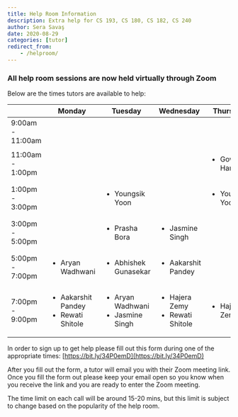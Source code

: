 ```yaml
---
title: Help Room Information
description: Extra help for CS 193, CS 180, CS 182, CS 240
author: Sera Savaş
date: 2020-08-29
categories: [tutor]
redirect_from:
    - /helproom/
---
```


### All help room sessions are now held virtually through Zoom

Below are the times tutors are available to help:

| | Monday | Tuesday | Wednesday | Thursday |
| ---- | ---- | ---- | ---- | ---- |
| 9:00am - 11:00am | | | |
| 11:00am - 1:00pm | | | | <ul><li>Gowri Harish</li></ul> |
| 1:00pm - 3:00pm | | <ul><li>Youngsik Yoon</li></ul>| | <ul><li>Youngsik Yoon</li></ul> |
| 3:00pm - 5:00pm | | <ul><li>Prasha Bora</li></ul> | <ul><li>Jasmine Singh</li></ul> |  |
| 5:00pm - 7:00pm | <ul><li>Aryan Wadhwani</li></ul> | <ul><li>Abhishek Gunasekar</li></ul> | <ul><li>Aakarshit Pandey</li></ul> | |
| 7:00pm - 9:00pm | <ul><li>Aakarshit Pandey</li><li>Rewati Shitole</li></ul> | <ul><li>Aryan Wadhwani</li><li>Jasmine Singh</li></ul> | <ul><li>Hajera Zemy</li><li>Rewati Shitole</li></ul> | <ul><li>Hajera Zemy</li></ul> |

In order to sign up to get help please fill out this form during one of the appropriate times: [https://bit.ly/34P0emD](https://bit.ly/34P0emD)

After you fill out the form, a tutor will email you with their Zoom meeting link. Once you fill the form out please keep your email open so you know when you receive the link and you are ready to enter the Zoom meeting. 

The time limit on each call will be around 15-20 mins, but this limit is subject to change based on the popularity of the help room.
